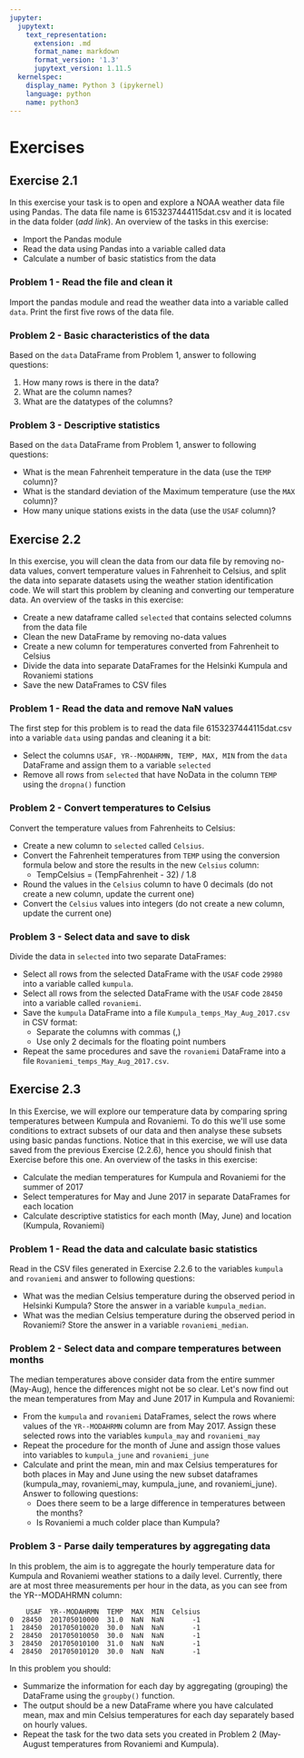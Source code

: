 ```yaml
---
jupyter:
  jupytext:
    text_representation:
      extension: .md
      format_name: markdown
      format_version: '1.3'
      jupytext_version: 1.11.5
  kernelspec:
    display_name: Python 3 (ipykernel)
    language: python
    name: python3
---
```


# Exercises


## Exercise 2.1

In this exercise your task is to open and explore a NOAA weather data file using Pandas. The data file name is 6153237444115dat.csv and it is located in the data folder (*add link*). An overview of the tasks in this exercise:

- Import the Pandas module
- Read the data using Pandas into a variable called data
- Calculate a number of basic statistics from the data

### Problem 1 - Read the file and clean it

Import the pandas module and read the weather data into a variable called `data`. Print the first five rows of the data file.

### Problem 2 - Basic characteristics of the data

Based on the `data` DataFrame from Problem 1, answer to following questions:

1. How many rows is there in the data?
2. What are the column names?
3. What are the datatypes of the columns?

### Problem 3 - Descriptive statistics

Based on the `data` DataFrame from Problem 1, answer to following questions:

- What is the mean Fahrenheit temperature in the data (use the `TEMP` column)?
- What is the standard deviation of the Maximum temperature (use the `MAX` column)?
- How many unique stations exists in the data (use the `USAF` column)?


## Exercise 2.2

In this exercise, you will clean the data from our data file by removing no-data values, convert temperature values in Fahrenheit to Celsius, and split the data into separate datasets using the weather station identification code. We will start this problem by cleaning and converting our temperature data. An overview of the tasks in this exercise:

- Create a new dataframe called `selected` that contains selected columns from the data file
- Clean the new DataFrame by removing no-data values
- Create a new column for temperatures converted from Fahrenheit to Celsius
- Divide the data into separate DataFrames for the Helsinki Kumpula and Rovaniemi stations
- Save the new DataFrames to CSV files

### Problem 1 - Read the data and remove NaN values

The first step for this problem is to read the data file 6153237444115dat.csv into a variable `data` using pandas and cleaning it a bit:

- Select the columns `USAF, YR--MODAHRMN, TEMP, MAX, MIN` from the `data` DataFrame and assign them to a variable `selected`
- Remove all rows from `selected` that have NoData in the column `TEMP` using the `dropna()` function

### Problem 2 - Convert temperatures to Celsius

Convert the temperature values from Fahrenheits to Celsius:

- Create a new column to `selected` called `Celsius`.
- Convert the Fahrenheit temperatures from `TEMP` using the conversion formula below and store the results in the new `Celsius` column:
   - TempCelsius = (TempFahrenheit - 32) / 1.8
- Round the values in the `Celsius` column to have 0 decimals (do not create a new column, update the current one)
- Convert the `Celsius` values into integers (do not create a new column, update the current one)

### Problem 3 - Select data and save to disk

Divide the data in `selected` into two separate DataFrames:

- Select all rows from the selected DataFrame with the `USAF` code `29980` into a variable called `kumpula`.
- Select all rows from the selected DataFrame with the `USAF` code `28450` into a variable called `rovaniemi`.
- Save the `kumpula` DataFrame into a file `Kumpula_temps_May_Aug_2017.csv` in CSV format:
  - Separate the columns with commas (,)
  - Use only 2 decimals for the floating point numbers
- Repeat the same procedures and save the `rovaniemi` DataFrame into a file `Rovaniemi_temps_May_Aug_2017.csv`.


## Exercise 2.3

In this Exercise, we will explore our temperature data by comparing spring temperatures between Kumpula and Rovaniemi. To do this we'll use some conditions to extract subsets of our data and then analyse these subsets using basic pandas functions. Notice that in this exercise, we will use data saved from the previous Exercise (2.2.6), hence you should finish that Exercise before this one. An overview of the tasks in this exercise:

- Calculate the median temperatures for Kumpula and Rovaniemi for the summer of 2017
- Select temperatures for May and June 2017 in separate DataFrames for each location
- Calculate descriptive statistics for each month (May, June) and location (Kumpula, Rovaniemi)

### Problem 1 - Read the data and calculate basic statistics

Read in the CSV files generated in Exercise 2.2.6 to the variables `kumpula` and `rovaniemi` and answer to following questions:

- What was the median Celsius temperature during the observed period in Helsinki Kumpula? Store the answer in a variable `kumpula_median`.
- What was the median Celsius temperature during the observed period in Rovaniemi? Store the answer in a variable `rovaniemi_median`.

### Problem 2 - Select data and compare temperatures between months

The median temperatures above consider data from the entire summer (May-Aug), hence the differences might not be so clear. Let's now find out the mean temperatures from May and June 2017 in Kumpula and Rovaniemi:

- From the `kumpula` and `rovaniemi` DataFrames, select the rows where values of the `YR--MODAHRMN` column are from May 2017. Assign these selected rows into the variables `kumpula_may` and `rovaniemi_may` 
- Repeat the procedure for the month of June and assign those values into variables to `kumpula_june` and `rovaniemi_june`
- Calculate and print the mean, min and max Celsius temperatures for both places in May and June using the new subset dataframes (kumpula_may, rovaniemi_may, kumpula_june, and rovaniemi_june). Answer to following questions:
    - Does there seem to be a large difference in temperatures between the months?
    - Is Rovaniemi a much colder place than Kumpula?

### Problem 3 - Parse daily temperatures by aggregating data 

In this problem, the aim is to aggregate the hourly temperature data for Kumpula and Rovaniemi weather stations to a daily level. Currently, there are at most three measurements per hour in the data, as you can see from the YR--MODAHRMN column:

```
    USAF  YR--MODAHRMN  TEMP  MAX  MIN  Celsius
0  28450  201705010000  31.0  NaN  NaN       -1
1  28450  201705010020  30.0  NaN  NaN       -1
2  28450  201705010050  30.0  NaN  NaN       -1
3  28450  201705010100  31.0  NaN  NaN       -1
4  28450  201705010120  30.0  NaN  NaN       -1
```

In this problem you should:

- Summarize the information for each day by aggregating (grouping) the DataFrame using the `groupby()` function.
- The output should be a new DataFrame where you have calculated mean, max and min Celsius temperatures for each day separately based on hourly values.
- Repeat the task for the two data sets you created in Problem 2 (May-August temperatures from Rovaniemi and Kumpula).
